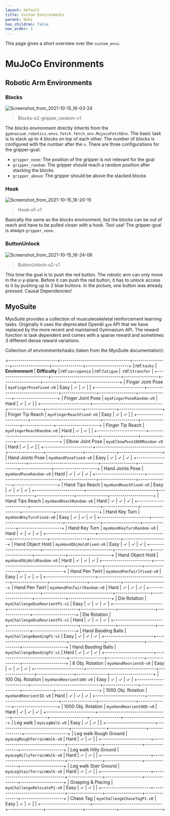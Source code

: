 ```yaml
---
layout: default
title: Custom Environments
parent: Wiki
has_children: false
nav_order: 3
---
```


This page gives a short overview over the `custom_envs`.

# MuJoCo Environments

## Robotic Arm Environments
### Blocks
![Screenshot_from_2021-10-15_16-03-24](uploads/05d2ff86845aabc6bcd859faf14a7566/Screenshot_from_2021-10-15_16-03-24.png)

> Blocks-o2-gripper_random-v1

The _blocks_ environment directly inherits from the `gymnasium_robotics.envs.fetch.fetch_env.MujocoFetchEnv`. The basic task is to stack up to 4 blocks on top of each other. The number of blocks is configured with the number after the `o`. There are three configurations for the gripper-goal:
- `gripper_none`: The position of the gripper is not relevant for the goal
- `gripper_random`: The gripper should reach a random position after stacking the blocks
- `gripper_above`: The gripper should be above the stacked blocks

### Hook
![Screenshot_from_2021-10-15_16-20-15](uploads/c36a9828469e1f8ce1e8e7fd61d00c3e/Screenshot_from_2021-10-15_16-20-15.png)

> Hook-o1-v1

Basically the same as the _blocks_ environment, but the blocks can be out of reach and have to be pulled closer with a hook. Tool use! The gripper-goal is always `gripper_none`.

### ButtonUnlock
![Screenshot_from_2021-10-15_16-24-06](uploads/ba7ac134d3abca640f0b61a3b1143c69/Screenshot_from_2021-10-15_16-24-06.png)

> ButtonUnlock-o2-v1

This time the goal is to push the red button. The robotic arm can only move in the x-y-plane. Before it can push the red button, it has to unlock access to it by pushing up to 2 blue buttons. In the picture, one button was already pressed. Causal Dependencies!

## MyoSuite

MyoSuite provides a collection of musculeoskeletal reinforcement learning tasks.
Originally it uses the deprecated OpenAI `gym` API that we have replaced by the more recent and maintained Gymnasium API.
The reward function is task dependent and comes with a sparse reward and sometimes 3 different dense reward variations.

Collection of environments/tasks (taken from the MyoSuite documentation):

+------------------------+----------------------------------+-----------------+------------------+---------------+---------------------+
|:ref:`tasks`            | **Environment**                  | **Difficulty**  |:ref:`sarcopenia` |:ref:`fatigue` | :ref:`ttransfer`    |
+------------------------+----------------------------------+-----------------+------------------+---------------+---------------------+
| Finger Joint Pose      | ``myoFingerPoseFixed-v0``        | Easy            |         ✓        |      ✓        |                     |
+------------------------+----------------------------------+-----------------+------------------+---------------+---------------------+
| Finger Joint Pose      | ``myoFingerPoseRandom-v0``       | Hard            |         ✓        |      ✓        |                     |
+------------------------+----------------------------------+-----------------+------------------+---------------+---------------------+
| Finger Tip Reach       | ``myoFingerReachFixed-v0``       | Easy            |         ✓        |      ✓        |                     |
+------------------------+----------------------------------+-----------------+------------------+---------------+---------------------+
| Finger Tip Reach       | ``myoFingerReachRandom-v0``      | Hard            |         ✓        |      ✓        |                     |
+------------------------+----------------------------------+-----------------+------------------+---------------+---------------------+
| Elbow Joint Pose       | ``myoElbowPose1D6MRandom-v0``    | Hard            |         ✓        |      ✓        |                     |
+------------------------+----------------------------------+-----------------+------------------+---------------+---------------------+
| Hand Joints Pose       | ``myoHandPoseFixed-v0``          | Easy            |         ✓        |      ✓        |          ✓          |
+------------------------+----------------------------------+-----------------+------------------+---------------+---------------------+
| Hand Joints Pose       | ``myoHandPoseRandom-v0``         | Hard            |         ✓        |      ✓        |          ✓          |
+------------------------+----------------------------------+-----------------+------------------+---------------+---------------------+
| Hand Tips Reach        | ``myoHandReachFixed-v0``         | Easy            |         ✓        |      ✓        |          ✓          |
+------------------------+----------------------------------+-----------------+------------------+---------------+---------------------+
| Hand Tips Reach        | ``myoHandReachRandom-v0``        | Hard            |         ✓        |      ✓        |          ✓          |
+------------------------+----------------------------------+-----------------+------------------+---------------+---------------------+
| Hand Key Turn          | ``myoHandKeyTurnFixed-v0``       | Easy            |         ✓        |      ✓        |          ✓          |
+------------------------+----------------------------------+-----------------+------------------+---------------+---------------------+
| Hand Key Turn          | ``myoHandKeyTurnRandom-v0``      | Hard            |         ✓        |      ✓        |          ✓          |
+------------------------+----------------------------------+-----------------+------------------+---------------+---------------------+
| Hand Object Hold       | ``myoHandObjHoldFixed-v0``       | Easy            |         ✓        |      ✓        |          ✓          |
+------------------------+----------------------------------+-----------------+------------------+---------------+---------------------+
| Hand Object Hold       | ``myoHandObjHoldRandom-v0``      | Hard            |         ✓        |      ✓        |          ✓          |
+------------------------+----------------------------------+-----------------+------------------+---------------+---------------------+
| Hand Pen Twirl         | ``myoHandPenTwirlFixed-v0``      | Easy            |         ✓        |      ✓        |          ✓          |
+------------------------+----------------------------------+-----------------+------------------+---------------+---------------------+
| Hand Pen Twirl         | ``myoHandPenTwirlRandom-v0``     | Hard            |         ✓        |      ✓        |          ✓          |
+------------------------+----------------------------------+-----------------+------------------+---------------+---------------------+
| Die Rotation           | ``myoChallengeDieReorientP1-v1`` | Easy            |         ✓        |      ✓        |          ✓          |
+------------------------+----------------------------------+-----------------+------------------+---------------+---------------------+
| Die Rotation           | ``myoChallengeDieReorientP2-v1`` | Hard            |         ✓        |      ✓        |          ✓          |
+------------------------+----------------------------------+-----------------+------------------+---------------+---------------------+
| Hand Baoding Balls     | ``myoChallengeBaodingP1-v1``     | Easy            |         ✓        |      ✓        |          ✓          |
+------------------------+----------------------------------+-----------------+------------------+---------------+---------------------+
| Hand Baoding Balls     | ``myoChallengeBaodingP2-v1``     | Hard            |         ✓        |      ✓        |          ✓          |
+------------------------+----------------------------------+-----------------+------------------+---------------+---------------------+
| 8 Obj. Rotation        | ``myoHandReorient8-v0``          | Easy            |         ✓        |      ✓        |          ✓          |
+------------------------+----------------------------------+-----------------+------------------+---------------+---------------------+
| 100 Obj. Rotation      | ``myoHandReorient100-v0``        | Easy            |         ✓        |      ✓        |          ✓          |
+------------------------+----------------------------------+-----------------+------------------+---------------+---------------------+
| 1000 Obj. Rotation     | ``myoHandReorientID-v0``         | Hard            |         ✓        |      ✓        |          ✓          |
+------------------------+----------------------------------+-----------------+------------------+---------------+---------------------+
| 1000 Obj. Rotation     | ``myoHandReorientOOD-v0``        | Hard            |         ✓        |      ✓        |          ✓          |
+------------------------+----------------------------------+-----------------+------------------+---------------+---------------------+
| Leg walk               | ``myoLegWalk-v0``                | Easy            |         ✓        |      ✓        |                     |
+------------------------+----------------------------------+-----------------+------------------+---------------+---------------------+
| Leg walk Rough Ground  | ``myoLegRoughTerrainWalk-v0``    | Hard            |         ✓        |      ✓        |                     |
+------------------------+----------------------------------+-----------------+------------------+---------------+---------------------+
| Leg walk Hilly Ground  | ``myoLegHillyTerrainWalk-v0``    | Hard            |         ✓        |      ✓        |                     |
+------------------------+----------------------------------+-----------------+------------------+---------------+---------------------+
| Leg walk Stair Ground  | ``myoLegStairTerrainWalk-v0``    | Hard            |         ✓        |      ✓        |                     |
+------------------------+----------------------------------+-----------------+------------------+---------------+---------------------+
| Grasping & Placing     | ``myoChallengeRelocateP1-v0``    | Easy            |         ✓        |      ✓        |                     |
+------------------------+----------------------------------+-----------------+------------------+---------------+---------------------+
| Chase Tag              | ``myoChallengeChaseTagP1-v0``    | Easy            |         ✓        |      ✓        |                     |
+------------------------+----------------------------------+-----------------+------------------+---------------+---------------------+
